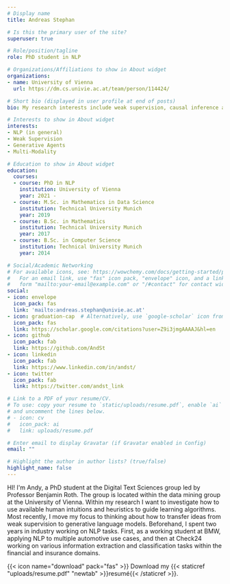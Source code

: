 ```yaml
---
# Display name
title: Andreas Stephan

# Is this the primary user of the site?
superuser: true

# Role/position/tagline
role: PhD student in NLP

# Organizations/Affiliations to show in About widget
organizations:
- name: University of Vienna
  url: https://dm.cs.univie.ac.at/team/person/114424/

# Short bio (displayed in user profile at end of posts)
bio: My research interests include weak supervision, causal inference and probabilistic modelling in NLP.

# Interests to show in About widget
interests:
- NLP (in general)
- Weak Supervision
- Generative Agents
- Multi-Modality

# Education to show in About widget
education:
  courses:
  - course: PhD in NLP
    institution: University of Vienna
    year: 2021 - 
  - course: M.Sc. in Mathematics in Data Science
    institution: Technical University Munich
    year: 2019
  - course: B.Sc. in Mathematics
    institution: Technical University Munich
    year: 2017
  - course: B.Sc. in Computer Science
    institution: Technical University Munich
    year: 2014

# Social/Academic Networking
# For available icons, see: https://wowchemy.com/docs/getting-started/page-builder/#icons
#   For an email link, use "fas" icon pack, "envelope" icon, and a link in the
#   form "mailto:your-email@example.com" or "/#contact" for contact widget.
social:
- icon: envelope
  icon_pack: fas
  link: 'mailto:andreas.stephan@univie.ac.at'
- icon: graduation-cap  # Alternatively, use `google-scholar` icon from `ai` icon pack
  icon_pack: fas
  link: https://scholar.google.com/citations?user=Z9i3jmgAAAAJ&hl=en
- icon: github
  icon_pack: fab
  link: https://github.com/AndSt
- icon: linkedin
  icon_pack: fab
  link: https://www.linkedin.com/in/andst/
- icon: twitter
  icon_pack: fab
  link: https://twitter.com/andst_link

# Link to a PDF of your resume/CV.
# To use: copy your resume to `static/uploads/resume.pdf`, enable `ai` icons in `params.toml`, 
# and uncomment the lines below.
# - icon: cv
#   icon_pack: ai
#   link: uploads/resume.pdf

# Enter email to display Gravatar (if Gravatar enabled in Config)
email: ""

# Highlight the author in author lists? (true/false)
highlight_name: false
---
```


HI! I'm Andy, a PhD student at the Digital Text Sciences group led by Professor Benjamin Roth. The group is located within the data mining group at the University of Vienna. Within my research I want to investigate how to use available human intuitions and heuristics to guide learning algorithms. Most recently, I move my focus to thinking about how to transfer ideas from weak supervision to generative language models.
Beforehand, I spent two years in industry working on NLP tasks. First, as a working student at BMW, applying NLP to multiple automotive use cases, and then at Check24 working on various information extraction and classification tasks within the financial and insurance domains.

{{< icon name="download" pack="fas" >}} Download my {{< staticref "uploads/resume.pdf" "newtab" >}}resumé{{< /staticref >}}.
